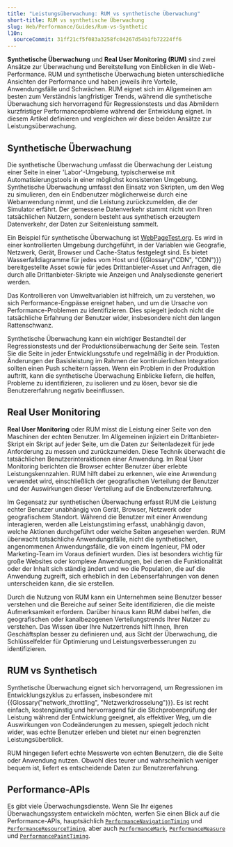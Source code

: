 ```yaml
---
title: "Leistungsüberwachung: RUM vs synthetische Überwachung"
short-title: RUM vs synthetische Überwachung
slug: Web/Performance/Guides/Rum-vs-Synthetic
l10n:
  sourceCommit: 31ff21cf5f083a3258fc04267d54b1fb72224ff6
---
```


**Synthetische Überwachung** und **Real User Monitoring (RUM)** sind zwei Ansätze zur Überwachung und Bereitstellung von Einblicken in die Web-Performance. RUM und synthetische Überwachung bieten unterschiedliche Ansichten der Performance und haben jeweils ihre Vorteile, Anwendungsfälle und Schwächen. RUM eignet sich im Allgemeinen am besten zum Verständnis langfristiger Trends, während die synthetische Überwachung sich hervorragend für Regressionstests und das Abmildern kurzfristiger Performanceprobleme während der Entwicklung eignet. In diesem Artikel definieren und vergleichen wir diese beiden Ansätze zur Leistungsüberwachung.

## Synthetische Überwachung

Die synthetische Überwachung umfasst die Überwachung der Leistung einer Seite in einer 'Labor'-Umgebung, typischerweise mit Automatisierungstools in einer möglichst konsistenten Umgebung. Synthetische Überwachung umfasst den Einsatz von Skripten, um den Weg zu simulieren, den ein Endbenutzer möglicherweise durch eine Webanwendung nimmt, und die Leistung zurückzumelden, die der Simulator erfährt. Der gemessene Datenverkehr stammt nicht von Ihren tatsächlichen Nutzern, sondern besteht aus synthetisch erzeugtem Datenverkehr, der Daten zur Seitenleistung sammelt.

Ein Beispiel für synthetische Überwachung ist [WebPageTest.org](https://www.webpagetest.org/). Es wird in einer kontrollierten Umgebung durchgeführt, in der Variablen wie Geografie, Netzwerk, Gerät, Browser und Cache-Status festgelegt sind. Es bietet Wasserfalldiagramme für jedes vom Host und {{Glossary("CDN", "CDN")}} bereitgestellte Asset sowie für jedes Drittanbieter-Asset und Anfragen, die durch alle Drittanbieter-Skripte wie Anzeigen und Analysedienste generiert werden.

Das Kontrollieren von Umweltvariablen ist hilfreich, um zu verstehen, wo sich Performance-Engpässe ereignet haben, und um die Ursache von Performance-Problemen zu identifizieren. Dies spiegelt jedoch nicht die tatsächliche Erfahrung der Benutzer wider, insbesondere nicht den langen Rattenschwanz.

Synthetische Überwachung kann ein wichtiger Bestandteil der Regressionstests und der Produktionsüberwachung der Seite sein. Testen Sie die Seite in jeder Entwicklungsstufe und regelmäßig in der Produktion. Änderungen der Basisleistung im Rahmen der kontinuierlichen Integration sollten einen Push scheitern lassen. Wenn ein Problem in der Produktion auftritt, kann die synthetische Überwachung Einblicke liefern, die helfen, Probleme zu identifizieren, zu isolieren und zu lösen, bevor sie die Benutzererfahrung negativ beeinflussen.

## Real User Monitoring

**Real User Monitoring** oder RUM misst die Leistung einer Seite von den Maschinen der echten Benutzer. Im Allgemeinen injiziert ein Drittanbieter-Skript ein Skript auf jeder Seite, um die Daten zur Seitenladezeit für jede Anforderung zu messen und zurückzumelden. Diese Technik überwacht die tatsächlichen Benutzerinteraktionen einer Anwendung. Im Real User Monitoring berichten die Browser echter Benutzer über erlebte Leistungskennzahlen. RUM hilft dabei zu erkennen, wie eine Anwendung verwendet wird, einschließlich der geografischen Verteilung der Benutzer und der Auswirkungen dieser Verteilung auf die Endbenutzererfahrung.

Im Gegensatz zur synthetischen Überwachung erfasst RUM die Leistung echter Benutzer unabhängig von Gerät, Browser, Netzwerk oder geografischem Standort. Während die Benutzer mit einer Anwendung interagieren, werden alle Leistungstiming erfasst, unabhängig davon, welche Aktionen durchgeführt oder welche Seiten angesehen werden. RUM überwacht tatsächliche Anwendungsfälle, nicht die synthetischen, angenommenen Anwendungsfälle, die von einem Ingenieur, PM oder Marketing-Team im Voraus definiert wurden. Dies ist besonders wichtig für große Websites oder komplexe Anwendungen, bei denen die Funktionalität oder der Inhalt sich ständig ändert und wo die Population, die auf die Anwendung zugreift, sich erheblich in den Lebenserfahrungen von denen unterscheiden kann, die sie erstellen.

Durch die Nutzung von RUM kann ein Unternehmen seine Benutzer besser verstehen und die Bereiche auf seiner Seite identifizieren, die die meiste Aufmerksamkeit erfordern. Darüber hinaus kann RUM dabei helfen, die geografischen oder kanalbezogenen Verteilungstrends Ihrer Nutzer zu verstehen. Das Wissen über Ihre Nutzertrends hilft Ihnen, Ihren Geschäftsplan besser zu definieren und, aus Sicht der Überwachung, die Schlüsselfelder für Optimierung und Leistungsverbesserungen zu identifizieren.

## RUM vs Synthetisch

Synthetische Überwachung eignet sich hervorragend, um Regressionen im Entwicklungszyklus zu erfassen, insbesondere mit {{Glossary("network_throttling", "Netzwerkdrosselung")}}. Es ist recht einfach, kostengünstig und hervorragend für die Stichprobenprüfung der Leistung während der Entwicklung geeignet, als effektiver Weg, um die Auswirkungen von Codeänderungen zu messen, spiegelt jedoch nicht wider, was echte Benutzer erleben und bietet nur einen begrenzten Leistungsüberblick.

RUM hingegen liefert echte Messwerte von echten Benutzern, die die Seite oder Anwendung nutzen. Obwohl dies teurer und wahrscheinlich weniger bequem ist, liefert es entscheidende Daten zur Benutzererfahrung.

## Performance-APIs

Es gibt viele Überwachungsdienste. Wenn Sie Ihr eigenes Überwachungssystem entwickeln möchten, werfen Sie einen Blick auf die Performance-APIs, hauptsächlich [`PerformanceNavigationTiming`](/de/docs/Web/API/PerformanceNavigationTiming) und [`PerformanceResourceTiming`](/de/docs/Web/API/PerformanceResourceTiming), aber auch [`PerformanceMark`](/de/docs/Web/API/PerformanceMark), [`PerformanceMeasure`](/de/docs/Web/API/PerformanceMeasure) und [`PerformancePaintTiming`](/de/docs/Web/API/PerformancePaintTiming).
